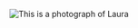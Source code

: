 ![This is a photograph of Laura](https://user-images.githubusercontent.com/84767931/120072316-de8ffa00-c0c5-11eb-9512-76024e8c78a3.jpg)
